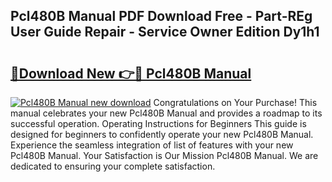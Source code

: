 ## Pcl480B Manual PDF Download Free - Part-REg User Guide Repair - Service Owner Edition Dy1h1

# <h2><a href="http://bc13149.oget.top/?id=Pcl480B+Manual">🔗Download New 👉🔴 Pcl480B Manual</a></h2>

[![Pcl480B Manual new download](https://i.imgur.com/5g1atiW.png)](http://bc13149.oget.top/?id=Pcl480B+Manual)
Congratulations on Your Purchase! This manual celebrates your new Pcl480B Manual and provides a roadmap to its successful operation. Operating Instructions for Beginners This guide is designed for beginners to confidently operate your new Pcl480B Manual. Experience the seamless integration of list of features with your new Pcl480B Manual. Your Satisfaction is Our Mission Pcl480B Manual. We are dedicated to ensuring your complete satisfaction.
